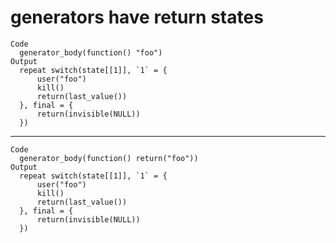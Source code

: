 # generators have return states

    Code
      generator_body(function() "foo")
    Output
      repeat switch(state[[1]], `1` = {
          user("foo")
          kill()
          return(last_value())
      }, final = {
          return(invisible(NULL))
      })

---

    Code
      generator_body(function() return("foo"))
    Output
      repeat switch(state[[1]], `1` = {
          user("foo")
          kill()
          return(last_value())
      }, final = {
          return(invisible(NULL))
      })


